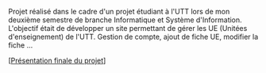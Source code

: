 Projet réalisé dans le cadre d'un projet étudiant à l'UTT lors de mon deuxième semestre de branche Informatique et Système d'Information.
L'objectif était de développer un site permettant de gérer les UE (Unitées d'enseignement) de l'UTT.
Gestion de compte, ajout de fiche UE, modifier la fiche ...

[[Présentation finale du projet](https://www.canva.com/design/DAFmk0YwXdQ/6KKUnSkYVye3__bu6FrNqA/edit?utm_content=DAFmk0YwXdQ&utm_campaign=designshare&utm_medium=link2&utm_source=sharebutton)]

